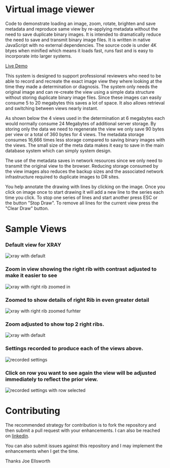 # Virtual image viewer
Code to demonstrate loading an image, zoom, rotate, brighten and save metadata and reproduce same view by re-applying metadata without the need to save duplicate binary images.    It is intended to dramatically reduce the need to save and transmit binary image files.    It is written in native JavaScript with no external dependencies.   The source code is under 4K btyes when minified which means it loads fast, runs fast and is easy to incorporate into larger systems.

[Live Demo](https://joeatbayes.github.io/javascript-image-viewer/)

This system is designed to support professional reviewers who need to be able to record and recreate the exact image view they where looking at the time they made a determination or diagnosis.     The system only needs the original image and can re-create the view using a simple data structure  without storing duplicate binary image files.   Since these images can easily consume 5 to 20 megabytes this saves a lot of space.   It also allows retrieval and switching between views nearly instant.

As shown below the 4 views used in the determination at 6 megabytes each would normally consume 24 Megabytes of additional server storage.    By storing only the data we need to regenerate the view we only  save  90 bytes per view or a total of 360 bytes for 4 views.    The metadata storage consumes 16,666 times less storage compared to saving binary images with the views.  The small size of the meta data makes it easy to save in the main database system which can simply system design.  

The use of the metadata saves in network resources  since we only need to transmit the original view to the browser.    Reducing storage consumed by the view images also reduces the backup sizes and the associated network infrastructure required to duplicate images to DR sites.  

You help annotate the drawing with lines by clicking on the image.  Once you click on image once to start drawing it will add a new line to the series each time you click.  To stop one series of lines and start another press ESC or the button "Stop Draw".   To remove all lines for the current view press the "Clear Draw" button.

# Sample Views 

### Default view for XRAY

![xray with default](documentation/sample-img/xray-with-default-viewer.jpg)



### Zoom in view showing the right rib with contrast adjusted to make it easier to see

![xray with right rib zoomed in](documentation/sample-img/xray-with-right-rib-zoomed-in.jpg)



### Zoomed to show details of right Rib in even greater detail

![xray with right rib zoomed furhter](documentation/sample-img/xray-wit-right-rib-zoom-2.jpg)



### Zoom adjusted to show top 2 right ribs. 

![xray with default](documentation/sample-img/xray-with-right-rib-zoom-compare.jpg)



### Settings recorded to produce each of the views above.

![recorded settings](documentation/sample-img/recorded-settings-for-xray-view.jpg)

### Click on row you want to see again the view will be adjusted immediately to reflect the prior view.

![recorded settings with row selected](documentation/sample-img/recorded-settings-for-xray-view-row-highlight.jpg)



# Contributing

The recommended strategy for contribution is to fork the repository and then submit a pull request with your enhancements.   I can also be reached on [linkedin](https://www.linkedin.com/in/joe-ellsworth-68222).

You can also submit issues against this repository and I may implement the enhancements when I get the time. 

Thanks Joe Ellsworth

